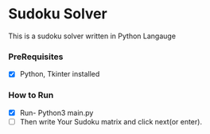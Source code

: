 # Sudoku Solver
This is a sudoku solver written in Python Langauge

### PreRequisites
- [X] Python, Tkinter installed

### How to Run
- [X] Run- Python3 main.py
- [ ] Then write Your Sudoku matrix and click next(or enter).
